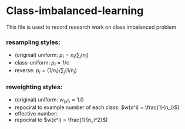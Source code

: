 # Class-imbalanced-learning
This file is used to record research work on class imbalanced problem


### resampling styles:
+ (original) uniform: $p_i = n_i / \sum_j(n_j)$
+ class-uniform: $p_i = 1/c$
+ reverse: $p_i = (1/n_i) / \sum_j (1/n_j)$

### reweighting styles:
+ (original) uniform: $w_(x^i) = 1.0$
+ repociral to example number of each class: $w(x^i) = \frac{1}{n_i}$)
+ effective number: 
+ repociral to $w(x^i) = \frac{1}{n_i^2}$)

